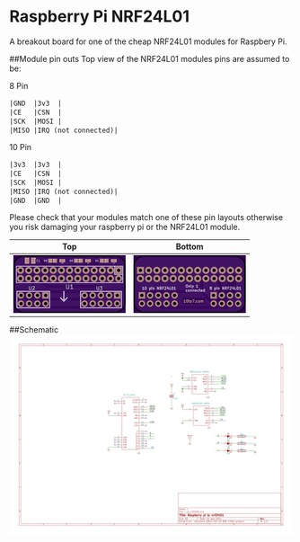 Raspberry Pi NRF24L01
==================

A breakout board for one of the cheap NRF24L01 modules for Raspbery Pi.

##Module pin outs
Top view of the NRF24L01 modules pins are assumed to be:

8 Pin
```no-highlight
|GND  |3v3  |
|CE   |CSN  |
|SCK  |MOSI |
|MISO |IRQ (not connected)|
```

10 Pin
```no-highlight
|3v3  |3v3  |
|CE   |CSN  |
|SCK  |MOSI |
|MISO |IRQ (not connected)|
|GND  |GND  |
```

Please check that your modules match one of these pin layouts otherwise you risk damaging your raspberry pi or the NRF24L01 module.

| Top | Bottom |
|---|---|
|![PCBfront]|![PCBback]|

##Schematic
![Schematic]


[PCBfront]: front.png "PCB front"
[PCBback]: back.png "PCB Back"
[Schematic]: hw/r-pi_nrf24l01.png "Schematic"


